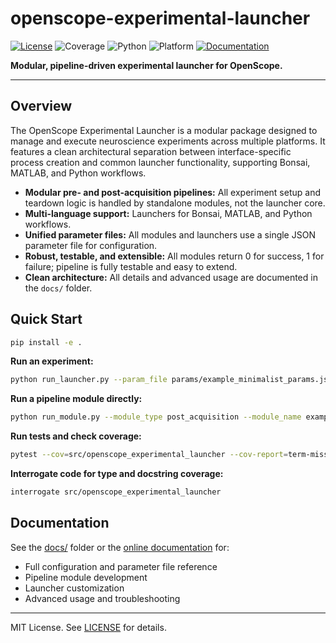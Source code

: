 # openscope-experimental-launcher

[![License](https://img.shields.io/badge/license-MIT-brightgreen)](LICENSE)
![Coverage](https://img.shields.io/badge/coverage-55%25-yellow?logo=codecov)
![Python](https://img.shields.io/badge/python->=3.8-blue?logo=python)
![Platform](https://img.shields.io/badge/platform-Windows-blue?logo=windows)
[![Documentation](https://img.shields.io/badge/docs-latest-blue?logo=gitbook)](https://allenneuraldynamics.github.io/openscope-experimental-launcher/)

**Modular, pipeline-driven experimental launcher for OpenScope.**

---

## Overview

The OpenScope Experimental Launcher is a modular package designed to manage and execute neuroscience experiments across multiple platforms. It features a clean architectural separation between interface-specific process creation and common launcher functionality, supporting Bonsai, MATLAB, and Python workflows.

- **Modular pre- and post-acquisition pipelines:** All experiment setup and teardown logic is handled by standalone modules, not the launcher core.
- **Multi-language support:** Launchers for Bonsai, MATLAB, and Python workflows.
- **Unified parameter files:** All modules and launchers use a single JSON parameter file for configuration.
- **Robust, testable, and extensible:** All modules return 0 for success, 1 for failure; pipeline is fully testable and easy to extend.
- **Clean architecture:** All details and advanced usage are documented in the `docs/` folder.

## Quick Start

```bash
pip install -e .
```

**Run an experiment:**
```bash
python run_launcher.py --param_file params/example_minimalist_params.json
```

**Run a pipeline module directly:**
```bash
python run_module.py --module_type post_acquisition --module_name example_post_acquisition_module --param_file params/example_minimalist_params.json
```

**Run tests and check coverage:**
```bash
pytest --cov=src/openscope_experimental_launcher --cov-report=term-missing
```

**Interrogate code for type and docstring coverage:**
```bash
interrogate src/openscope_experimental_launcher
```

## Documentation

See the [docs/](docs/) folder or the [online documentation](https://allenneuraldynamics.github.io/openscope-experimental-launcher/) for:
- Full configuration and parameter file reference
- Pipeline module development
- Launcher customization
- Advanced usage and troubleshooting

---

MIT License. See [LICENSE](LICENSE) for details.
